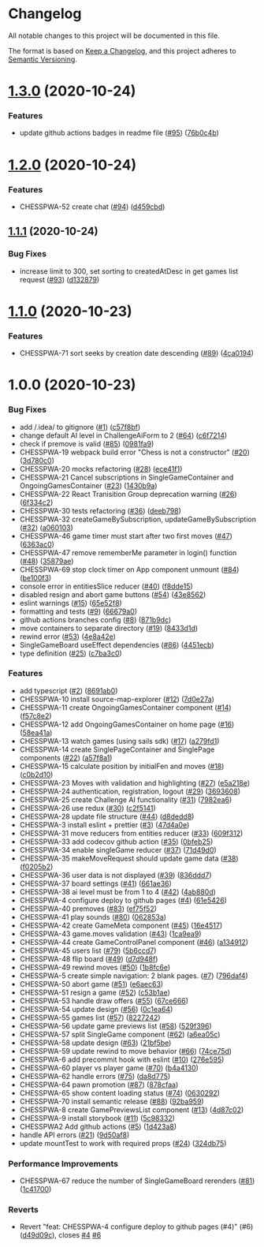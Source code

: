# Changelog
 All notable changes to this project will be documented in this file.


The format is based on [Keep a Changelog](https://keepachangelog.com/en/1.0.0/),
 and this project adheres to [Semantic Versioning](https://semver.org/spec/v2.0.0.html).

# [1.3.0](https://github.com/ildar-icoosoft/chess-pwa/compare/v1.2.0...v1.3.0) (2020-10-24)


### Features

* update github actions badges in readme file ([#95](https://github.com/ildar-icoosoft/chess-pwa/issues/95)) ([76b0c4b](https://github.com/ildar-icoosoft/chess-pwa/commit/76b0c4b66d0f4386aca55048d42592ae85c77a27))

# [1.2.0](https://github.com/ildar-icoosoft/chess-pwa/compare/v1.1.1...v1.2.0) (2020-10-24)


### Features

* CHESSPWA-52 create chat ([#94](https://github.com/ildar-icoosoft/chess-pwa/issues/94)) ([d459cbd](https://github.com/ildar-icoosoft/chess-pwa/commit/d459cbd85f88cf18b0df6d85d7f2f52e75a73866))

## [1.1.1](https://github.com/ildar-icoosoft/chess-pwa/compare/v1.1.0...v1.1.1) (2020-10-24)


### Bug Fixes

* increase limit to 300, set sorting to createdAtDesc in get games list request ([#93](https://github.com/ildar-icoosoft/chess-pwa/issues/93)) ([d132879](https://github.com/ildar-icoosoft/chess-pwa/commit/d132879320c9647e3e8803e3790d1e3072c3d51e))

# [1.1.0](https://github.com/ildar-icoosoft/chess-pwa/compare/v1.0.0...v1.1.0) (2020-10-23)


### Features

* CHESSPWA-71 sort seeks by creation date descending ([#89](https://github.com/ildar-icoosoft/chess-pwa/issues/89)) ([4ca0194](https://github.com/ildar-icoosoft/chess-pwa/commit/4ca0194d12efeb90f65fcba208d465cb6e7fb65f))

# 1.0.0 (2020-10-23)


### Bug Fixes

* add /.idea/ to gitignore ([#1](https://github.com/ildar-icoosoft/chess-pwa/issues/1)) ([c57f8bf](https://github.com/ildar-icoosoft/chess-pwa/commit/c57f8bfa70c56bba78c18619e9bb05d00a5a4c14))
* change default AI level in ChallengeAiForm to 2 ([#64](https://github.com/ildar-icoosoft/chess-pwa/issues/64)) ([c6f7214](https://github.com/ildar-icoosoft/chess-pwa/commit/c6f721452b294a19d7913aeed00f3061dd01a073))
* check if premove is valid ([#85](https://github.com/ildar-icoosoft/chess-pwa/issues/85)) ([0981fa9](https://github.com/ildar-icoosoft/chess-pwa/commit/0981fa9f22aa218cb26e90285eade6ed509399fe))
* CHESSPWA-19 webpack build error "Chess is not a constructor" ([#20](https://github.com/ildar-icoosoft/chess-pwa/issues/20)) ([3d780c0](https://github.com/ildar-icoosoft/chess-pwa/commit/3d780c009fbe9b02fdb5c14f8d9fccf38be20e56))
* CHESSPWA-20 mocks refactoring ([#28](https://github.com/ildar-icoosoft/chess-pwa/issues/28)) ([ece41f1](https://github.com/ildar-icoosoft/chess-pwa/commit/ece41f1921a8f2935df555adef8ab4fb29146af9))
* CHESSPWA-21 Cancel subscriptions in SingleGameContainer and OngoingGamesContainer ([#23](https://github.com/ildar-icoosoft/chess-pwa/issues/23)) ([1430b9a](https://github.com/ildar-icoosoft/chess-pwa/commit/1430b9a0007af7ee0cf686bd4b8e348519c0d356))
* CHESSPWA-22 React Tranisition Group deprecation warning ([#26](https://github.com/ildar-icoosoft/chess-pwa/issues/26)) ([6f334c2](https://github.com/ildar-icoosoft/chess-pwa/commit/6f334c28e558ddfa58b189d5461333a61d832909))
* CHESSPWA-30 tests refactoring ([#36](https://github.com/ildar-icoosoft/chess-pwa/issues/36)) ([deeb798](https://github.com/ildar-icoosoft/chess-pwa/commit/deeb79815edbdb5125987873ccddda0bcd1e1b09))
* CHESSPWA-32 createGameBySubscription, updateGameBySubscription ([#32](https://github.com/ildar-icoosoft/chess-pwa/issues/32)) ([a060103](https://github.com/ildar-icoosoft/chess-pwa/commit/a0601030ffbccc03c38f055e651bc736ef42d67e))
* CHESSPWA-46 game timer must start after two first moves ([#47](https://github.com/ildar-icoosoft/chess-pwa/issues/47)) ([6363ac0](https://github.com/ildar-icoosoft/chess-pwa/commit/6363ac024adf5bb8b1fddc466cdf5e1c6e95759f))
* CHESSPWA-47 remove rememberMe parameter in login() function ([#48](https://github.com/ildar-icoosoft/chess-pwa/issues/48)) ([35879ae](https://github.com/ildar-icoosoft/chess-pwa/commit/35879ae04233da1daee169947252ed0ba9f9647e))
* CHESSPWA-69 stop clock timer on App component unmount ([#84](https://github.com/ildar-icoosoft/chess-pwa/issues/84)) ([be100f3](https://github.com/ildar-icoosoft/chess-pwa/commit/be100f34737c7ea998f673584754b1207f4ddccb))
* console error in entitiesSlice reducer ([#40](https://github.com/ildar-icoosoft/chess-pwa/issues/40)) ([f8dde15](https://github.com/ildar-icoosoft/chess-pwa/commit/f8dde1550e2428302f64a056fee00988ce592f3b))
* disabled resign and abort game buttons ([#54](https://github.com/ildar-icoosoft/chess-pwa/issues/54)) ([43e8562](https://github.com/ildar-icoosoft/chess-pwa/commit/43e8562359ce5022153dfa1db8265ed7a4ef87ae))
* eslint warnings ([#15](https://github.com/ildar-icoosoft/chess-pwa/issues/15)) ([65e52f8](https://github.com/ildar-icoosoft/chess-pwa/commit/65e52f85c8c40e6f66f2628673ed10b1d7c7e440))
* formatting and tests ([#9](https://github.com/ildar-icoosoft/chess-pwa/issues/9)) ([66679a0](https://github.com/ildar-icoosoft/chess-pwa/commit/66679a05b090983556a2f22c3848ed8df7079520))
* github actions branches config ([#8](https://github.com/ildar-icoosoft/chess-pwa/issues/8)) ([871b9dc](https://github.com/ildar-icoosoft/chess-pwa/commit/871b9dc7fd160cd24f0c2b637a707deef0c9c6a8))
* move containers to separate directory ([#19](https://github.com/ildar-icoosoft/chess-pwa/issues/19)) ([8433d1d](https://github.com/ildar-icoosoft/chess-pwa/commit/8433d1d913c9b8d938cb96f06995bc3f75f158ff))
* rewind error ([#53](https://github.com/ildar-icoosoft/chess-pwa/issues/53)) ([4e8a42e](https://github.com/ildar-icoosoft/chess-pwa/commit/4e8a42e1c7b0352fe1df1a87800efa981951df6c))
* SingleGameBoard useEffect dependencies ([#86](https://github.com/ildar-icoosoft/chess-pwa/issues/86)) ([4451ecb](https://github.com/ildar-icoosoft/chess-pwa/commit/4451ecb660b702266dca995bb6838662bf035bac))
* type definition ([#25](https://github.com/ildar-icoosoft/chess-pwa/issues/25)) ([c7ba3c0](https://github.com/ildar-icoosoft/chess-pwa/commit/c7ba3c006296631f0535c0b8875e36be8f0457ff))


### Features

* add typescript ([#2](https://github.com/ildar-icoosoft/chess-pwa/issues/2)) ([8691ab0](https://github.com/ildar-icoosoft/chess-pwa/commit/8691ab00c7cd3cae0fd98630878d28402c998469))
* CHESSPWA-10 install source-map-explorer ([#12](https://github.com/ildar-icoosoft/chess-pwa/issues/12)) ([7d0e27a](https://github.com/ildar-icoosoft/chess-pwa/commit/7d0e27ada267707fd4e45dba260c4aa6bcd70587))
* CHESSPWA-11 create OngoingGamesContainer component ([#14](https://github.com/ildar-icoosoft/chess-pwa/issues/14)) ([f57c8e2](https://github.com/ildar-icoosoft/chess-pwa/commit/f57c8e2605c3177cdac4d56be23177d1a328fc9c))
* CHESSPWA-12 add OngoingGamesContainer on home page ([#16](https://github.com/ildar-icoosoft/chess-pwa/issues/16)) ([58ea41a](https://github.com/ildar-icoosoft/chess-pwa/commit/58ea41a2b96efc9900bf54e203d2711ad8384737))
* CHESSPWA-13 watch games (using sails sdk) ([#17](https://github.com/ildar-icoosoft/chess-pwa/issues/17)) ([a279fd1](https://github.com/ildar-icoosoft/chess-pwa/commit/a279fd1283342489d3ee4e8b427182a8edf181cb))
* CHESSPWA-14 create SinglePageContainer and SinglePage components ([#22](https://github.com/ildar-icoosoft/chess-pwa/issues/22)) ([a57f8a1](https://github.com/ildar-icoosoft/chess-pwa/commit/a57f8a1a8ba7931dd57f1e0c74fc875577f1b564))
* CHESSPWA-15 calculate position by initialFen and moves ([#18](https://github.com/ildar-icoosoft/chess-pwa/issues/18)) ([c0b2d10](https://github.com/ildar-icoosoft/chess-pwa/commit/c0b2d105e81be72b5552ec46c66ae9ed43f6765c))
* CHESSPWA-23 Moves with validation and highlighting ([#27](https://github.com/ildar-icoosoft/chess-pwa/issues/27)) ([e5a218e](https://github.com/ildar-icoosoft/chess-pwa/commit/e5a218e668f0c506c7d986f864e06a2f4e1bb5b8))
* CHESSPWA-24 authentication, registration, logout ([#29](https://github.com/ildar-icoosoft/chess-pwa/issues/29)) ([3693608](https://github.com/ildar-icoosoft/chess-pwa/commit/369360847116207f94e90fcd8b64a21a13491f7c))
* CHESSPWA-25 create Challenge AI functionality ([#31](https://github.com/ildar-icoosoft/chess-pwa/issues/31)) ([7982ea6](https://github.com/ildar-icoosoft/chess-pwa/commit/7982ea69a66fc55d9b9a12c1104771f3ee9f493a))
* CHESSPWA-26 use redux ([#30](https://github.com/ildar-icoosoft/chess-pwa/issues/30)) ([c2f5141](https://github.com/ildar-icoosoft/chess-pwa/commit/c2f514153e7237ad8d645f1f373d0f2a78101bc3))
* CHESSPWA-28 update file structure ([#44](https://github.com/ildar-icoosoft/chess-pwa/issues/44)) ([d8dedd8](https://github.com/ildar-icoosoft/chess-pwa/commit/d8dedd8b373f1594842f44b011d30a99ddfffa17))
* CHESSPWA-3 install eslint + prettier ([#3](https://github.com/ildar-icoosoft/chess-pwa/issues/3)) ([47d4a0e](https://github.com/ildar-icoosoft/chess-pwa/commit/47d4a0e817f85184b3d58b4e6b158f8db9611e06))
* CHESSPWA-31 move reducers from entities reducer ([#33](https://github.com/ildar-icoosoft/chess-pwa/issues/33)) ([609f312](https://github.com/ildar-icoosoft/chess-pwa/commit/609f312d5811245c430832ec34e1b36e999c5a29))
* CHESSPWA-33 add codecov github action ([#35](https://github.com/ildar-icoosoft/chess-pwa/issues/35)) ([0bfeb25](https://github.com/ildar-icoosoft/chess-pwa/commit/0bfeb257b6a4164c80bea627eba5e82c0d53757c))
* CHESSPWA-34 enable singleGame reducer ([#37](https://github.com/ildar-icoosoft/chess-pwa/issues/37)) ([71d49d0](https://github.com/ildar-icoosoft/chess-pwa/commit/71d49d03f29912e8a1b162a93b96eff448f9aefe))
* CHESSPWA-35 makeMoveRequest should update game data ([#38](https://github.com/ildar-icoosoft/chess-pwa/issues/38)) ([f0205b2](https://github.com/ildar-icoosoft/chess-pwa/commit/f0205b25b79c95311155c0f0616c196ea4c5cd96))
* CHESSPWA-36 user data is not displayed ([#39](https://github.com/ildar-icoosoft/chess-pwa/issues/39)) ([836ddd7](https://github.com/ildar-icoosoft/chess-pwa/commit/836ddd7477397dd941596fa9dfa0cdc13a832c73))
* CHESSPWA-37 board settings ([#41](https://github.com/ildar-icoosoft/chess-pwa/issues/41)) ([661ae36](https://github.com/ildar-icoosoft/chess-pwa/commit/661ae36e8c88059317dcd207171ec4c39ab06ae4))
* CHESSPWA-38 ai level must be from 1 to 4 ([#42](https://github.com/ildar-icoosoft/chess-pwa/issues/42)) ([4ab880d](https://github.com/ildar-icoosoft/chess-pwa/commit/4ab880de3ef60966b3da35035c30c0778f720e2d))
* CHESSPWA-4 configure deploy to github pages ([#4](https://github.com/ildar-icoosoft/chess-pwa/issues/4)) ([61e5426](https://github.com/ildar-icoosoft/chess-pwa/commit/61e5426b04dc153e17d21a19d44f8c6809c6d31a))
* CHESSPWA-40 premoves ([#83](https://github.com/ildar-icoosoft/chess-pwa/issues/83)) ([ef75f52](https://github.com/ildar-icoosoft/chess-pwa/commit/ef75f5235b94807a8898d54ba0fed08ac81ddc05))
* CHESSPWA-41 play sounds ([#80](https://github.com/ildar-icoosoft/chess-pwa/issues/80)) ([062853a](https://github.com/ildar-icoosoft/chess-pwa/commit/062853a417ee1e741e3d25de36d58c2789e11770))
* CHESSPWA-42 create GameMeta component ([#45](https://github.com/ildar-icoosoft/chess-pwa/issues/45)) ([16e4517](https://github.com/ildar-icoosoft/chess-pwa/commit/16e45179cc645b62f9c85747bf1f6fb5c3a8de65))
* CHESSPWA-43 game.moves validation ([#43](https://github.com/ildar-icoosoft/chess-pwa/issues/43)) ([1ca9ea9](https://github.com/ildar-icoosoft/chess-pwa/commit/1ca9ea9babbeb221aa7aa13b5aa25b6cb589c15a))
* CHESSPWA-44 create GameControlPanel component ([#46](https://github.com/ildar-icoosoft/chess-pwa/issues/46)) ([a134912](https://github.com/ildar-icoosoft/chess-pwa/commit/a1349129fa69ab64426ce52d0aaf7270bad6b223))
* CHESSPWA-45 users list ([#79](https://github.com/ildar-icoosoft/chess-pwa/issues/79)) ([5b6ccd7](https://github.com/ildar-icoosoft/chess-pwa/commit/5b6ccd795a470e3ab6c965d7106181efb4e5fdef))
* CHESSPWA-48 flip board ([#49](https://github.com/ildar-icoosoft/chess-pwa/issues/49)) ([d7d948f](https://github.com/ildar-icoosoft/chess-pwa/commit/d7d948fb5b521e0c29832b7b98e72808cca74c7b))
* CHESSPWA-49 rewind moves ([#50](https://github.com/ildar-icoosoft/chess-pwa/issues/50)) ([1b8fc6e](https://github.com/ildar-icoosoft/chess-pwa/commit/1b8fc6ef0763ffaf9da9eb280423317e1a82bcf2))
* CHESSPWA-5 create simple navigation: 2 blank pages. ([#7](https://github.com/ildar-icoosoft/chess-pwa/issues/7)) ([796daf4](https://github.com/ildar-icoosoft/chess-pwa/commit/796daf45d896c89a6d2a6e87e5f55366cc39d8e8))
* CHESSPWA-50 abort game ([#51](https://github.com/ildar-icoosoft/chess-pwa/issues/51)) ([e6aec63](https://github.com/ildar-icoosoft/chess-pwa/commit/e6aec636a99575062f608b5eab659363fef0e539))
* CHESSPWA-51 resign a game ([#52](https://github.com/ildar-icoosoft/chess-pwa/issues/52)) ([c53b1ae](https://github.com/ildar-icoosoft/chess-pwa/commit/c53b1aec26322f8517f9558f42eb004130ed9359))
* CHESSPWA-53 handle draw offers ([#55](https://github.com/ildar-icoosoft/chess-pwa/issues/55)) ([67ce666](https://github.com/ildar-icoosoft/chess-pwa/commit/67ce6664846e81e8c49a00aec17a45ce177f6006))
* CHESSPWA-54 update design ([#56](https://github.com/ildar-icoosoft/chess-pwa/issues/56)) ([0c1ea64](https://github.com/ildar-icoosoft/chess-pwa/commit/0c1ea648049e9a2d0b017fd2b2542dd045efe933))
* CHESSPWA-55 games list ([#57](https://github.com/ildar-icoosoft/chess-pwa/issues/57)) ([8227242](https://github.com/ildar-icoosoft/chess-pwa/commit/822724256f484b63b12f265131f92cd7bc305ac1))
* CHESSPWA-56 update game previews list ([#58](https://github.com/ildar-icoosoft/chess-pwa/issues/58)) ([529f396](https://github.com/ildar-icoosoft/chess-pwa/commit/529f396b799b606af65f48ac40a6dfcbec56b436))
* CHESSPWA-57 split SingleGame component ([#62](https://github.com/ildar-icoosoft/chess-pwa/issues/62)) ([a6ea05c](https://github.com/ildar-icoosoft/chess-pwa/commit/a6ea05c54a5c0de528efa365c8bf789a56079659))
* CHESSPWA-58 update design ([#63](https://github.com/ildar-icoosoft/chess-pwa/issues/63)) ([21bf5be](https://github.com/ildar-icoosoft/chess-pwa/commit/21bf5be61919425b3f09d956247e5f99c219d959))
* CHESSPWA-59 update rewind to move behavior ([#66](https://github.com/ildar-icoosoft/chess-pwa/issues/66)) ([74ce75d](https://github.com/ildar-icoosoft/chess-pwa/commit/74ce75dd52e477c53c497b6e3956a9e5e8bef890))
* CHESSPWA-6 add precommit hook with eslint ([#10](https://github.com/ildar-icoosoft/chess-pwa/issues/10)) ([276e595](https://github.com/ildar-icoosoft/chess-pwa/commit/276e595345d60a6950393230b80a95adb0359093))
* CHESSPWA-60 player vs player game ([#70](https://github.com/ildar-icoosoft/chess-pwa/issues/70)) ([b4a4130](https://github.com/ildar-icoosoft/chess-pwa/commit/b4a41300f1d818d6763b8550c327e2bf8919284f))
* CHESSPWA-62 handle errors ([#75](https://github.com/ildar-icoosoft/chess-pwa/issues/75)) ([da8d775](https://github.com/ildar-icoosoft/chess-pwa/commit/da8d77543122d6359afb1e0d5a66209498b724dc))
* CHESSPWA-64 pawn promotion ([#87](https://github.com/ildar-icoosoft/chess-pwa/issues/87)) ([878cfaa](https://github.com/ildar-icoosoft/chess-pwa/commit/878cfaa400438a89975ae0d0eef7db4878e304f1))
* CHESSPWA-65 show content loading status ([#74](https://github.com/ildar-icoosoft/chess-pwa/issues/74)) ([0630292](https://github.com/ildar-icoosoft/chess-pwa/commit/0630292be2509ace580071f6814c2de3e7d234ad))
* CHESSPWA-70 install semantic release ([#88](https://github.com/ildar-icoosoft/chess-pwa/issues/88)) ([92ba959](https://github.com/ildar-icoosoft/chess-pwa/commit/92ba95902236b32a9322f59faaeaa75af79c0179))
* CHESSPWA-8 create GamePreviewsList component ([#13](https://github.com/ildar-icoosoft/chess-pwa/issues/13)) ([4d87c02](https://github.com/ildar-icoosoft/chess-pwa/commit/4d87c02e8c47aea0a4b932b11d6e1a897c9a350a))
* CHESSPWA-9 install storybook ([#11](https://github.com/ildar-icoosoft/chess-pwa/issues/11)) ([5c98332](https://github.com/ildar-icoosoft/chess-pwa/commit/5c983323cbd4fb1b8e35f13406d9b600a0d33e8f))
* CHESSPWA2 Add github actions ([#5](https://github.com/ildar-icoosoft/chess-pwa/issues/5)) ([1d423a8](https://github.com/ildar-icoosoft/chess-pwa/commit/1d423a8d979c5d56adccaadccceb14c82ca1e138))
* handle API errors ([#21](https://github.com/ildar-icoosoft/chess-pwa/issues/21)) ([9d50af8](https://github.com/ildar-icoosoft/chess-pwa/commit/9d50af81615956d9996529baade1adceb9a7d0e3))
* update mountTest to work with required props ([#24](https://github.com/ildar-icoosoft/chess-pwa/issues/24)) ([324db75](https://github.com/ildar-icoosoft/chess-pwa/commit/324db75d1e372c9709c5636445b0df6a3ac9c77a))


### Performance Improvements

* CHESSPWA-67 reduce the number of SingleGameBoard rerenders ([#81](https://github.com/ildar-icoosoft/chess-pwa/issues/81)) ([1c41700](https://github.com/ildar-icoosoft/chess-pwa/commit/1c4170060113751c851c9ea5ddce9dd411d596ea))


### Reverts

* Revert "feat: CHESSPWA-4 configure deploy to github pages (#4)" (#6) ([d49d09c](https://github.com/ildar-icoosoft/chess-pwa/commit/d49d09c74f579194c4357816cd420ace2fe00af2)), closes [#4](https://github.com/ildar-icoosoft/chess-pwa/issues/4) [#6](https://github.com/ildar-icoosoft/chess-pwa/issues/6)
